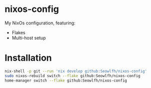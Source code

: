 # nixos-config

My NixOs configuration, featuring:
  - Flakes
  - Multi-host setup

# Installation

```bash
nix-shell -p git --run 'nix develop github:Seowlfh/nixos-config'
sudo nixos-rebuild switch --flake github:Seowlfh/nixos-config
home-manager switch --flake github:Seowlfh/nixos-config
```
